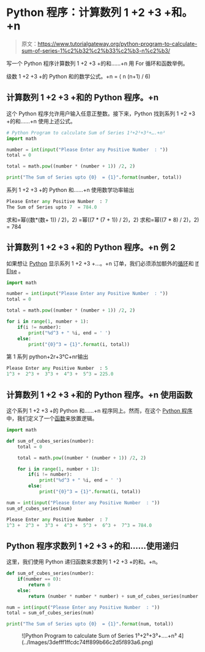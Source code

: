 # Python 程序：计算数列 1 +2 +3 +和。+n

> 原文：<https://www.tutorialgateway.org/python-program-to-calculate-sum-of-series-1%c2%b32%c2%b33%c2%b3-n%c2%b3/>

写一个 Python 程序计算数列 1 +2 +3 +的和……+n 用 For 循环和函数举例。

级数 1 +2 +3 +的 Python 和的数学公式。+n = ( n (n+1) / 6)

## 计算数列 1 +2 +3 +和的 Python 程序。+n

这个 Python 程序允许用户输入任意正整数。接下来，Python 找到系列 1 +2 +3 +的和……+n 使用上述公式。

```py
# Python Program to calculate Sum of Series 1³+2³+3³+….+n³
import math 

number = int(input("Please Enter any Positive Number  : "))
total = 0

total = math.pow((number * (number + 1)) /2, 2)

print("The Sum of Series upto {0}  = {1}".format(number, total))
```

系列 1 +2 +3 +的 Python 和……+n 使用数学功率输出

```py
Please Enter any Positive Number  : 7
The Sum of Series upto 7  = 784.0
```

求和=幂((数*(数+ 1)) / 2)，2)
=幂((7 * (7 + 1)) / 2)，2)
求和=幂((7 * 8) / 2)，2) = 784

## 计算数列 1 +2 +3 +和的 Python 程序。+n 例 2

如果想让 [Python](https://www.tutorialgateway.org/python-tutorial/) 显示系列 1 +2 +3 +…。+n 订单，我们必须添加额外的[循环](https://www.tutorialgateway.org/python-for-loop/)和 [If Else](https://www.tutorialgateway.org/python-if-else/) 。

```py
import math 

number = int(input("Please Enter any Positive Number  : "))
total = 0

total = math.pow((number * (number + 1)) /2, 2)

for i in range(1, number + 1):
    if(i != number):
        print("%d^3 + " %i, end = ' ')
    else:
        print("{0}^3 = {1}".format(i, total))
```

第 1 系列 python+2г+3℃+nг输出

```py
Please Enter any Positive Number  : 5
1^3 +  2^3 +  3^3 +  4^3 +  5^3 = 225.0
```

## 计算数列 1 +2 +3 +和的 Python 程序。+n 使用函数

这个系列 1 +2 +3 +的 Python 和……+n 程序同上。然而，在这个 [Python 程序](https://www.tutorialgateway.org/python-programming-examples/)中，我们定义了一个[函数](https://www.tutorialgateway.org/functions-in-python/)来放置逻辑。

```py
import math 

def sum_of_cubes_series(number):
    total = 0

    total = math.pow((number * (number + 1)) /2, 2)

    for i in range(1, number + 1):
        if(i != number):
            print("%d^3 + " %i, end = ' ')
        else:
            print("{0}^3 = {1}".format(i, total))

num = int(input("Please Enter any Positive Number  : "))
sum_of_cubes_series(num)
```

```py
Please Enter any Positive Number  : 7
1^3 +  2^3 +  3^3 +  4^3 +  5^3 +  6^3 +  7^3 = 784.0
```

## Python 程序求数列 1 +2 +3 +的和……使用递归

这里，我们使用 Python 递归函数来求数列 1 +2 +3 +的和。+n。

```py
def sum_of_cubes_series(number):
    if(number == 0):
        return 0
    else:
        return (number * number * number) + sum_of_cubes_series(number - 1)

num = int(input("Please Enter any Positive Number  : "))
total = sum_of_cubes_series(num)

print("The Sum of Series upto {0}  = {1}".format(num, total))
```

<figure class="wp-block-image">![Python Program to calculate Sum of Series 1³+2³+3³+….+n³ 4](../Images/3defff1ffcdc74ff899b66c2d5f893a6.png)</figure>